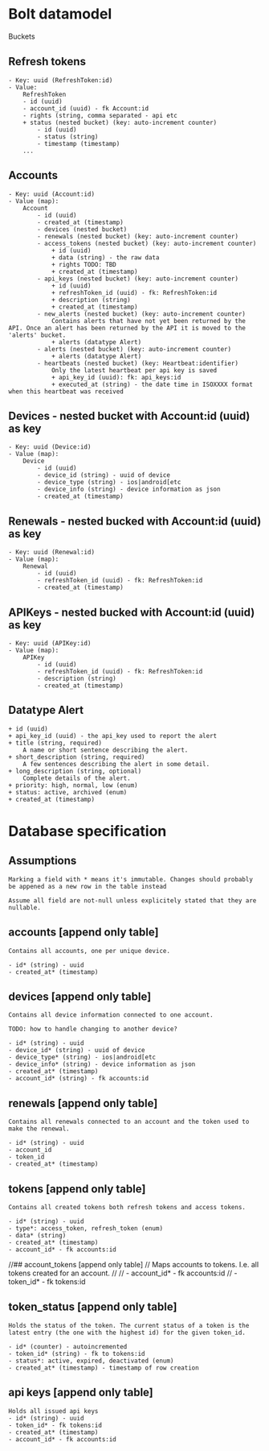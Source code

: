 # Bolt datamodel

Buckets

## Refresh tokens
    - Key: uuid (RefreshToken:id)
    - Value:
        RefreshToken
        - id (uuid)
        - account_id (uuid) - fk Account:id
        - rights (string, comma separated - api etc
        + status (nested bucket) (key: auto-increment counter)
            - id (uuid)
            - status (string)
            - timestamp (timestamp)
        ...

## Accounts
    - Key: uuid (Account:id)
    - Value (map):
        Account
            - id (uuid)
            - created_at (timestamp)
            - devices (nested bucket)
            - renewals (nested bucket) (key: auto-increment counter)
            - access_tokens (nested bucket) (key: auto-increment counter)
                + id (uuid)
                + data (string) - the raw data
                + rights TODO: TBD
                + created_at (timestamp)
            - api_keys (nested bucket) (key: auto-increment counter)
                + id (uuid)
                + refreshToken_id (uuid) - fk: RefreshToken:id
                + description (string)
                + created_at (timestamp)
            - new_alerts (nested bucket) (key: auto-increment counter)
                Contains alerts that have not yet been returned by the API. Once an alert has been returned by the API it is moved to the 'alerts' bucket.
                + alerts (datatype Alert)
            - alerts (nested bucket) (key: auto-increment counter)
                + alerts (datatype Alert)
            - heartbeats (nested bucket) (key: Heartbeat:identifier)
                Only the latest heartbeat per api key is saved
                + api_key_id (uuid): fk: api_keys:id
                + executed_at (string) - the date time in ISOXXXX format when this heartbeat was received

## Devices - nested bucket with Account:id (uuid) as key
    - Key: uuid (Device:id)
    - Value (map):
        Device
            - id (uuid)
            - device_id (string) - uuid of device
            - device_type (string) - ios|android[etc
            - device_info (string) - device information as json
            - created_at (timestamp)

## Renewals - nested bucked with Account:id (uuid) as key
    - Key: uuid (Renewal:id)
    - Value (map):
        Renewal
            - id (uuid)
            - refreshToken_id (uuid) - fk: RefreshToken:id
            - created_at (timestamp)

## APIKeys - nested bucked with Account:id (uuid) as key
    - Key: uuid (APIKey:id)
    - Value (map):
        APIKey
            - id (uuid)
            - refreshToken_id (uuid) - fk: RefreshToken:id
            - description (string)
            - created_at (timestamp)




## Datatype Alert
    + id (uuid)
    + api_key_id (uuid) - the api_key used to report the alert
    + title (string, required)
        A name or short sentence describing the alert.
    + short_description (string, required)
        A few sentences describing the alert in some detail.
    + long_description (string, optional)
        Complete details of the alert.
    + priority: high, normal, low (enum)
    + status: active, archived (enum)
    + created_at (timestamp)
                    
                
            
        

# Database specification

## Assumptions
    Marking a field with * means it's immutable. Changes should probably be appened as a new row in the table instead

    Assume all field are not-null unless explicitely stated that they are nullable.


## accounts [append only table]
    Contains all accounts, one per unique device.

    - id* (string) - uuid
    - created_at* (timestamp)

## devices [append only table]
    Contains all device information connected to one account.

    TODO: how to handle changing to another device?

    - id* (string) - uuid
    - device_id* (string) - uuid of device
    - device_type* (string) - ios|android[etc
    - device_info* (string) - device information as json
    - created_at* (timestamp)
    - account_id* (string) - fk accounts:id

## renewals [append only table]
    Contains all renewals connected to an account and the token used to make the renewal.

    - id* (string) - uuid
    - account_id
    - token_id
    - created_at* (timestamp)

## tokens [append only table]
    Contains all created tokens both refresh tokens and access tokens.

    - id* (string) - uuid
    - type*: access_token, refresh_token (enum)
    - data* (string)
    - created_at* (timestamp)
    - account_id* - fk accounts:id

//## account_tokens [append only table]
//    Maps accounts to tokens. I.e. all tokens created for an account.
//
//    - account_id* - fk accounts:id
//    - token_id* - fk tokens:id

## token_status [append only table]
    Holds the status of the token. The current status of a token is the latest entry (the one with the highest id) for the given token_id. 

    - id* (counter) - autoincremented
    - token_id* (string) - fk to tokens:id
    - status*: active, expired, deactivated (enum)
    - created_at* (timestamp) - timestamp of row creation

## api keys [append only table]
    Holds all issued api keys
    - id* (string) - uuid
    - token_id* - fk tokens:id
    - created_at* (timestamp)
    - account_id* - fk accounts:id

    
    

    

